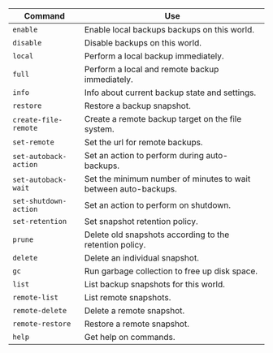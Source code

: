 Command                | Use
---------------------- | ---
`enable`               | Enable local backups backups on this world.
`disable`              | Disable backups on this world.
`local`                | Perform a local backup immediately.
`full`                 | Perform a local and remote backup immediately.
`info`                 | Info about current backup state and settings.
`restore`              | Restore a backup snapshot.
`create-file-remote`   | Create a remote backup target on the file system.
`set-remote`           | Set the url for remote backups.
`set-autoback-action`  | Set an action to perform during auto-backups.
`set-autoback-wait`    | Set the minimum number of minutes to wait between auto-backups.
`set-shutdown-action`  | Set an action to perform on shutdown.
`set-retention`        | Set snapshot retention policy.
`prune`                | Delete old snapshots according to the retention policy.
`delete`               | Delete an individual snapshot.
`gc`                   | Run garbage collection to free up disk space.
`list`                 | List backup snapshots for this world.
`remote-list`          | List remote snapshots.
`remote-delete`        | Delete a remote snapshot.
`remote-restore`       | Restore a remote snapshot.
`help`                 | Get help on commands.
